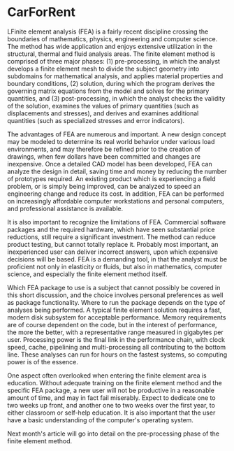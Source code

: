 CarForRent
==========


LFinite element analysis (FEA) is a fairly recent discipline crossing the boundaries of mathematics, physics, engineering and computer science. The method has wide application and enjoys extensive utilization in the structural, thermal and fluid analysis areas. The finite element method is comprised of three major phases: (1) pre-processing, in which the analyst develops a finite element mesh to divide the subject geometry into subdomains for mathematical analysis, and applies material properties and boundary conditions, (2) solution, during which the program derives the governing matrix equations from the model and solves for the primary quantities, and (3) post-processing, in which the analyst checks the validity of the solution, examines the values of primary quantities (such as displacements and stresses), and derives and examines additional quantities (such as specialized stresses and error indicators).

The advantages of FEA are numerous and important. A new design concept may be modeled to determine its real world behavior under various load environments, and may therefore be refined prior to the creation of drawings, when few dollars have been committed and changes are inexpensive. Once a detailed CAD model has been developed, FEA can analyze the design in detail, saving time and money by reducing the number of prototypes required. An existing product which is experiencing a field problem, or is simply being improved, can be analyzed to speed an engineering change and reduce its cost. In addition, FEA can be performed on increasingly affordable computer workstations and personal computers, and professional assistance is available.

It is also important to recognize the limitations of FEA. Commercial software packages and the required hardware, which have seen substantial price reductions, still require a significant investment. The method can reduce product testing, but cannot totally replace it. Probably most important, an inexperienced user can deliver incorrect answers, upon which expensive decisions will be based. FEA is a demanding tool, in that the analyst must be proficient not only in elasticity or fluids, but also in mathematics, computer science, and especially the finite element method itself.

Which FEA package to use is a subject that cannot possibly be covered in this short discussion, and the choice involves personal preferences as well as package functionality. Where to run the package depends on the type of analyses being performed. A typical finite element solution requires a fast, modern disk subsystem for acceptable performance. Memory requirements are of course dependent on the code, but in the interest of performance, the more the better, with a representative range measured in gigabytes per user. Processing power is the final link in the performance chain, with clock speed, cache, pipelining and multi-processing all contributing to the bottom line. These analyses can run for hours on the fastest systems, so computing power is of the essence.

One aspect often overlooked when entering the finite element area is education. Without adequate training on the finite element method and the specific FEA package, a new user will not be productive in a reasonable amount of time, and may in fact fail miserably. Expect to dedicate one to two weeks up front, and another one to two weeks over the first year, to either classroom or self-help education. It is also important that the user have a basic understanding of the computer's operating system.

Next month's article will go into detail on the pre-processing phase of the finite element method.

